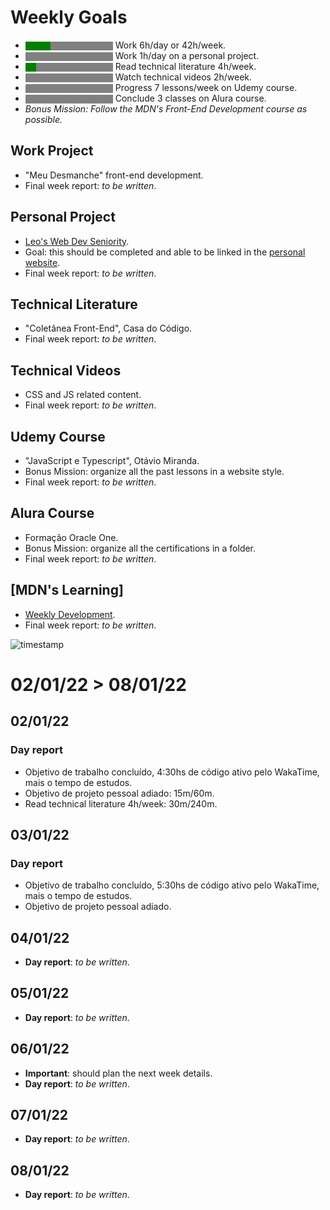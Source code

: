 <style>
    progress {
        background-color: black
    }
</style>

# Weekly Goals
* <progress min="0" max="7" value="2"></progress> Work 6h/day or 42h/week.
* <progress min="0" max="7" value="0"></progress> Work 1h/day on a personal project.
* <progress min="0" max="240" value="30"></progress> Read technical literature 4h/week.
* <progress min="0" max="120" value="0"></progress> Watch technical videos 2h/week.
* <progress min="0" max="7" value="0"></progress> Progress 7 lessons/week on Udemy course.
* <progress min="0" max="3" value="0"></progress> Conclude 3 classes on Alura course.
* _Bonus Mission: Follow the MDN's Front-End Development course as possible._

## Work Project
* "Meu Desmanche" front-end development.
* Final week report: _to be written_.

## Personal Project
* [Leo's Web Dev Seniority](https://anotherleo.github.io/leo-projects/js-toybox/leo-seniority).
* Goal: this should be completed and able to be linked in the [personal website](https://anotherleo.github.io).
* Final week report: _to be written_.

## Technical Literature
* "Coletânea Front-End", Casa do Código.
* Final week report: _to be written_.

## Technical Videos
* CSS and JS related content.
* Final week report: _to be written_.

## Udemy Course
* "JavaScript e Typescript", Otávio Miranda.
* Bonus Mission: organize all the past lessons in a website style.
* Final week report: _to be written_.

## Alura Course
* Formação Oracle One.
* Bonus Mission: organize all the certifications in a folder.
* Final week report: _to be written_.

## [MDN's Learning]
* [Weekly Development](https://developer.mozilla.org/en-US/docs/Learn/Front-end_web_developer#semantics_and_structure_with_html).
* Final week report: _to be written_.

![timestamp](https://img.shields.io/badge/planning-28%2F12%2F2021-blue)  


# 02/01/22 > 08/01/22
## 02/01/22
### **Day report** 
* Objetivo de trabalho concluído, 4:30hs de código ativo pelo WakaTime, mais o tempo de estudos.
* Objetivo de projeto pessoal adiado: 15m/60m.
* Read technical literature 4h/week: 30m/240m.

## 03/01/22
### **Day report**
* Objetivo de trabalho concluído, 5:30hs de código ativo pelo WakaTime, mais o tempo de estudos.
* Objetivo de projeto pessoal adiado.

## 04/01/22
* **Day report**: _to be written_.

## 05/01/22
* **Day report**: _to be written_.

## 06/01/22
* **Important**: should plan the next week details.
* **Day report**: _to be written_.

## 07/01/22
* **Day report**: _to be written_.

## 08/01/22
* **Day report**: _to be written_.